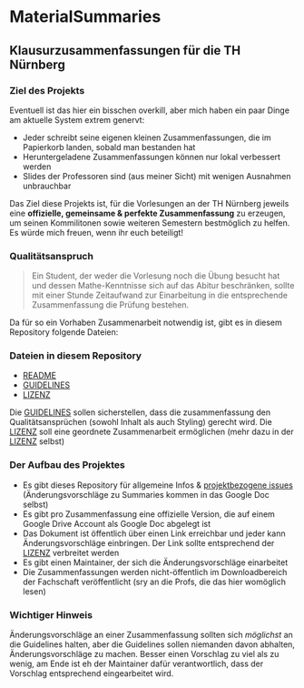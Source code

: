 # MaterialSummaries

## Klausurzusammenfassungen für die TH Nürnberg

### Ziel des Projekts

Eventuell ist das hier ein bisschen overkill, aber mich haben ein paar Dinge am aktuelle System extrem genervt:

-   Jeder schreibt seine eigenen kleinen Zusammenfassungen, die im Papierkorb landen, sobald man bestanden hat
-   Heruntergeladene Zusammenfassungen können nur lokal verbessert werden
-   Slides der Professoren sind (aus meiner Sicht) mit wenigen Ausnahmen unbrauchbar

Das Ziel diese Projekts ist, für die Vorlesungen an der TH Nürnberg jeweils eine **offizielle, gemeinsame & perfekte Zusammenfassung** zu erzeugen, um seinen Kommilitonen sowie weiteren Semestern bestmöglich zu helfen. Es würde mich freuen, wenn ihr euch beteiligt!

### Qualitätsanspruch

> Ein Student, der weder die Vorlesung noch die Übung besucht hat und dessen Mathe-Kenntnisse sich auf das Abitur beschränken, sollte mit einer Stunde Zeitaufwand zur Einarbeitung in die entsprechende Zusammenfassung die Prüfung bestehen.

Da für so ein Vorhaben Zusammenarbeit notwendig ist, gibt es in diesem Repository folgende Dateien:

### Dateien in diesem Repository

-   [README](README.md)
-   [GUIDELINES](GUIDELINES.md)
-   [LIZENZ](LIZENZ.md)

Die [GUIDELINES](GUIDELINES.md) sollen sicherstellen, dass die zusammenfassung den Qualitätsansprüchen (sowohl Inhalt als auch Styling) gerecht wird.
Die [LIZENZ](<[LIZENZ.md](LIZENZ.md).md>) soll eine geordnete Zusammenarbeit ermöglichen (mehr dazu in der [LIZENZ](LIZENZ.md) selbst)

### Der Aufbau des Projektes

-   Es gibt dieses Repository für allgemeine Infos & [projektbezogene issues](../../issues) (Änderungsvorschläge zu Summaries kommen in das Google Doc selbst)
-   Es gibt pro Zusammenfassung eine offizielle Version, die auf einem Google Drive Account als Google Doc abgelegt ist
-   Das Dokument ist öffentlich über einen Link erreichbar und jeder kann Änderungsvorschläge einbringen. Der Link sollte entsprechend der [LIZENZ](LIZENZ.md) verbreitet werden
-   Es gibt einen Maintainer, der sich die Änderungsvorschläge einarbeitet
-   Die Zusammenfassungen werden nicht-öffentlich im Downloadbereich der Fachschaft veröffentlicht (sry an die Profs, die das hier womöglich lesen)

### Wichtiger Hinweis

Änderungsvorschläge an einer Zusammenfassung sollten sich _möglichst_ an die Guidelines halten, aber die Guidelines sollen niemanden davon abhalten, Änderungsvorschläge zu machen. Besser einen Vorschlag zu viel als zu wenig, am Ende ist eh der Maintainer dafür verantwortlich, dass der Vorschlag entsprechend eingearbeitet wird.

